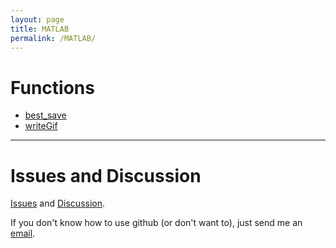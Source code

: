 ```yaml
---
layout: page
title: MATLAB
permalink: /MATLAB/
---
```


# Functions 

* [best_save](/best_save_m.md)
* [writeGif](/writeGif_m.md)

---

# Issues and Discussion

[Issues](https://github.com/tulimid1/savingFiles/issues) and [Discussion](https://github.com/tulimid1/savingFiles/discussions).

If you don't know how to use github (or don't want to), just send me an [email](mailto:tulimid@udel.edu). 
